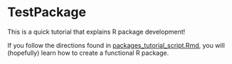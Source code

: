 # TestPackage
This is a quick tutorial that explains R package development!

If you follow the directions found in [packages_tutorial_script.Rmd](https://github.com/kazi11/TestPackage/blob/master/packages_tutorial_script.Rmd), you will (hopefully) learn how to create a functional R package.
